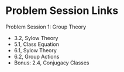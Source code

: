 # Problem Session Links

Problem Session 1: Group Theory

- 3.2, Sylow Theory
- 5.1, Class Equation
- 6.1, Sylow Theory
- 6.2, Group Actions
- Bonus: 2.4, Conjugacy Classes
